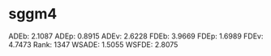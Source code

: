 # sggm4

ADEb: 2.1087
ADEp: 0.8915
ADEv: 2.6228
FDEb: 3.9669
FDEp: 1.6989
FDEv: 4.7473
Rank: 1347
WSADE: 1.5055
WSFDE: 2.8075